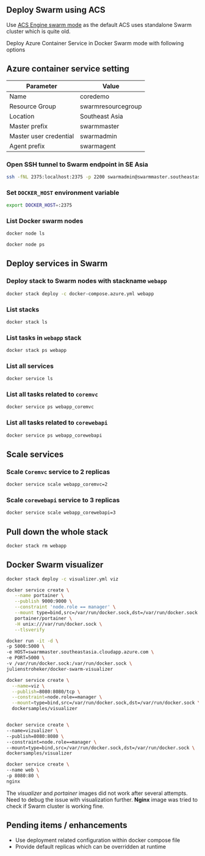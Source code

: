 ## Deploy Swarm using ACS
Use [ACS Engine swarm mode](https://azure.microsoft.com/en-us/resources/templates/101-acsengine-swarmmode/) as the default ACS uses standalone Swarm cluster which is quite old.

Deploy Azure Container Service in Docker Swarm mode with following options

## Azure container service setting
|Parameter | Value |
|---|---|
|Name | coredemo |
|Resource Group | swarmresourcegroup|
|Location | Southeast Asia |
|Master prefix | swarmmaster|
|Master user credential | swarmadmin|
|Agent prefix | swarmagent|

### Open SSH tunnel to Swarm endpoint in SE Asia
```bash
ssh -fNL 2375:localhost:2375 -p 2200 swarmadmin@swarmmaster.southeastasia.cloudapp.azure.com
```

### Set `DOCKER_HOST` environment variable
```bash
export DOCKER_HOST=:2375
```

### List Docker swarm nodes
```bash
docker node ls

docker node ps
```

## Deploy services in Swarm
### Deploy stack to Swarm nodes with stackname `webapp`
```bash
docker stack deploy -c docker-compose.azure.yml webapp
```

### List stacks
```bash
docker stack ls
```

### List tasks in `webapp` stack
```bash
docker stack ps webapp
```

### List all services
```bash
docker service ls
```

### List all tasks related to `coremvc`
```bash
docker service ps webapp_coremvc
```

### List all tasks related to `corewebapi`
```bash
docker service ps webapp_corewebapi
```

## Scale services
### Scale `Coremvc` service to 2 replicas
```bash
docker service scale webapp_coremvc=2
```

### Scale `corewebapi` service to 3 replicas
```bash
docker service scale webapp_corewebapi=3
```

## Pull down the whole stack
```bash
docker stack rm webapp
```

## Docker Swarm visualizer
```bash
docker stack deploy -c visualizer.yml viz

docker service create \
   --name portainer \
   --publish 9000:9000 \
   --constraint 'node.role == manager' \
   --mount type=bind,src=/var/run/docker.sock,dst=/var/run/docker.sock \
   portainer/portainer \
   -H unix:///var/run/docker.sock \
   --tlsverify

docker run -it -d \
-p 5000:5000 \
-e HOST=swarmmaster.southeastasia.cloudapp.azure.com \
-e PORT=5000 \
-v /var/run/docker.sock:/var/run/docker.sock \
julienstroheker/docker-swarm-visualizer

docker service create \
  --name=viz \
  --publish=8080:8080/tcp \
  --constraint=node.role==manager \
  --mount=type=bind,src=/var/run/docker.sock,dst=/var/run/docker.sock \
  dockersamples/visualizer


docker service create \
--name=vizualizer \
--publish=8080:8080 \
--constraint=node.role==manager \
--mount=type=bind,src=/var/run/docker.sock,dst=/var/run/docker.sock \
dockersamples/visualizer

docker service create \
--name web \
-p 8080:80 \
nginx

```

The *visualizer* and *portainer* images did not work after several attempts. Need to debug the issue with visualization further. **Nginx** image was tried to check if Swarm cluster is working fine. 

## Pending items / enhancements
- Use deployment related configuration within docker compose file
- Provide default replicas which can be overridden at runtime